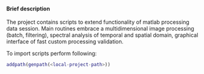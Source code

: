 #### Brief description 
The project contains scripts to extend functionality of matlab processing data session. Main routines embrace a multidimensional image processing (batch, filtering), spectral analysis of temporal and spatial domain, graphical interface of fast custom processing validation.

To import scripts perform following:
```matlab
addpath(genpath(<local-project-path>))
```